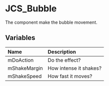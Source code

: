 # JCS_Bubble

The component make the bubble movement.

## Variables

| Name | Description |
|:---|:---|
| mDoAction | Do the effect? |
| mShakeMargin | How intense it shakes? |
| mShakeSpeed | How fast it moves? |
